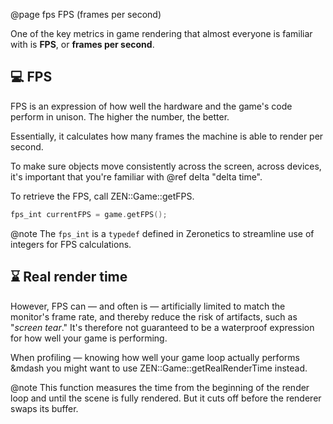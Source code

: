 @page fps FPS (frames per second)

One of the key metrics in game rendering that almost everyone
is familiar with is **FPS**, or **frames per second**.

## 💻 FPS

FPS is an expression of how well the hardware and the game's
code perform in unison. The higher the number, the better.

Essentially, it calculates how many frames the machine is able
to render per second.

To make sure objects move consistently across the screen, across
devices, it's important that you're familiar with @ref delta "delta time".

To retrieve the FPS, call ZEN::Game::getFPS.

````cpp
fps_int currentFPS = game.getFPS();
````

@note The ``fps_int`` is a ``typedef`` defined in Zeronetics
to streamline use of integers for FPS calculations.

## ⌛ Real render time

However, FPS can &mdash; and often is &mdash; artificially
limited to match the monitor's frame rate, and thereby reduce
the risk of artifacts, such as "_screen tear_." It's therefore
not guaranteed to be a waterproof expression for how well your
game is performing.

When profiling &mdash; knowing how well your
game loop actually performs &mdash you might want to use
ZEN::Game::getRealRenderTime instead.

@note This function measures the time from the beginning of the
render loop and until the scene is fully rendered. But it
cuts off before the renderer swaps its buffer.
